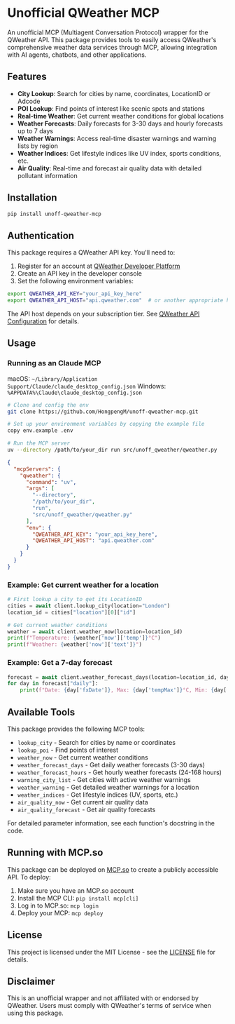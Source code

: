 # Unofficial QWeather MCP

An unofficial MCP (Multiagent Conversation Protocol) wrapper for the QWeather API. This package provides tools to easily access QWeather's comprehensive weather data services through MCP, allowing integration with AI agents, chatbots, and other applications.

## Features

- **City Lookup**: Search for cities by name, coordinates, LocationID or Adcode
- **POI Lookup**: Find points of interest like scenic spots and stations
- **Real-time Weather**: Get current weather conditions for global locations
- **Weather Forecasts**: Daily forecasts for 3-30 days and hourly forecasts up to 7 days
- **Weather Warnings**: Access real-time disaster warnings and warning lists by region
- **Weather Indices**: Get lifestyle indices like UV index, sports conditions, etc.
- **Air Quality**: Real-time and forecast air quality data with detailed pollutant information

## Installation

```bash
pip install unoff-qweather-mcp
```

## Authentication

This package requires a QWeather API key. You'll need to:

1. Register for an account at [QWeather Developer Platform](https://dev.qweather.com/)
2. Create an API key in the developer console
3. Set the following environment variables:

```bash
export QWEATHER_API_KEY="your_api_key_here"
export QWEATHER_API_HOST="api.qweather.com"  # or another appropriate host based on your subscription
```

The API host depends on your subscription tier. See [QWeather API Configuration](https://dev.qweather.com/docs/configuration/api-config/#api-host) for details.

## Usage


### Running as an Claude MCP


macOS: `~/Library/Application Support/Claude/claude_desktop_config.json`
Windows: `%APPDATA%\Claude\claude_desktop_config.json`



```bash
# Clone and config the env
git clone https://github.com/HongpengM/unoff-qweather-mcp.git

# Set up your environment variables by copying the example file
copy env.example .env

# Run the MCP server
uv --directory /path/to/your_dir run src/unoff_qweather/qweather.py
```

```json
{
  "mcpServers": {
    "qweather": {
      "command": "uv",
      "args": [
        "--directory",
        "/path/to/your_dir",
        "run",
        "src/unoff_qweather/qweather.py"
      ],
      "env": {
        "QWEATHER_API_KEY": "your_api_key_here",
        "QWEATHER_API_HOST": "api.qweather.com" 
      }
    }
  }
}
```



### Example: Get current weather for a location

```python
# First lookup a city to get its LocationID
cities = await client.lookup_city(location="London")
location_id = cities["location"][0]["id"]

# Get current weather conditions
weather = await client.weather_now(location=location_id)
print(f"Temperature: {weather['now']['temp']}°C")
print(f"Weather: {weather['now']['text']}")
```

### Example: Get a 7-day forecast

```python
forecast = await client.weather_forecast_days(location=location_id, days=7)
for day in forecast["daily"]:
    print(f"Date: {day['fxDate']}, Max: {day['tempMax']}°C, Min: {day['tempMin']}°C, Weather: {day['textDay']}")
```

## Available Tools

This package provides the following MCP tools:

- `lookup_city` - Search for cities by name or coordinates
- `lookup_poi` - Find points of interest
- `weather_now` - Get current weather conditions
- `weather_forecast_days` - Get daily weather forecasts (3-30 days)
- `weather_forecast_hours` - Get hourly weather forecasts (24-168 hours)
- `warning_city_list` - Get cities with active weather warnings
- `weather_warning` - Get detailed weather warnings for a location
- `weather_indices` - Get lifestyle indices (UV, sports, etc.)
- `air_quality_now` - Get current air quality data
- `air_quality_forecast` - Get air quality forecasts

For detailed parameter information, see each function's docstring in the code.

## Running with MCP.so

This package can be deployed on [MCP.so](https://mcp.so) to create a publicly accessible API. To deploy:

1. Make sure you have an MCP.so account
2. Install the MCP CLI: `pip install mcp[cli]`
3. Log in to MCP.so: `mcp login`
4. Deploy your MCP: `mcp deploy`

## License

This project is licensed under the MIT License - see the [LICENSE](LICENSE) file for details.

## Disclaimer

This is an unofficial wrapper and not affiliated with or endorsed by QWeather. Users must comply with QWeather's terms of service when using this package.
